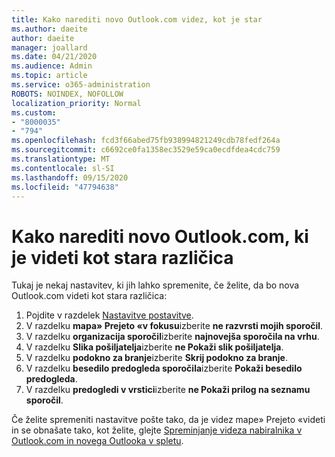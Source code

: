 ```yaml
---
title: Kako narediti novo Outlook.com videz, kot je star
ms.author: daeite
author: daeite
manager: joallard
ms.date: 04/21/2020
ms.audience: Admin
ms.topic: article
ms.service: o365-administration
ROBOTS: NOINDEX, NOFOLLOW
localization_priority: Normal
ms.custom:
- "8000035"
- "794"
ms.openlocfilehash: fcd3f66abed75fb938994821249cdb78fedf264a
ms.sourcegitcommit: c6692ce0fa1358ec3529e59ca0ecdfdea4cdc759
ms.translationtype: MT
ms.contentlocale: sl-SI
ms.lasthandoff: 09/15/2020
ms.locfileid: "47794638"
---
```

# <a name="how-to-make-the-new-outlookcom-look-like-the-old-version"></a>Kako narediti novo Outlook.com, ki je videti kot stara različica

Tukaj je nekaj nastavitev, ki jih lahko spremenite, če želite, da bo nova Outlook.com videti kot stara različica:

1. Pojdite v razdelek [Nastavitve postavitve](https://outlook.live.com/mail/options/mail/layout).
1. V razdelku **mapa» Prejeto «v fokusu**izberite **ne razvrsti mojih sporočil**.
1. V razdelku **organizacija sporočil**izberite **najnovejša sporočila na vrhu**.
1. V razdelku **Slika pošiljatelja**izberite **ne Pokaži slik pošiljatelja**.
1. V razdelku **podokno za branje**izberite **Skrij podokno za branje**.
1. V razdelku **besedilo predogleda sporočila**izberite **Pokaži besedilo predogleda**.
1. V razdelku **predogledi v vrstici**izberite **ne Pokaži prilog na seznamu sporočil**.

Če želite spremeniti nastavitve pošte tako, da je videz mape» Prejeto «videti in se obnašate tako, kot želite, glejte [Spreminjanje videza nabiralnika v Outlook.com in novega Outlooka v spletu](https://support.office.com/article/b41c2ecb-f23c-42b3-b7f8-659646d5e58c?wt.mc_id=Office_Outlook_com_Alchemy).